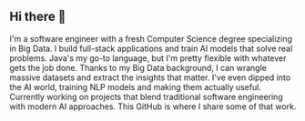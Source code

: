 ## Hi there 👋

<!--
**MaymnKhin/MaymnKhin** is a ✨ _special_ ✨ repository because its `README.md` (this file) appears on your GitHub profile. --!>

<p>I'm a software engineer with a fresh Computer Science degree specializing in Big Data. I build full-stack applications and train AI models that solve real problems. Java's my go-to language, but I'm pretty flexible with whatever gets the job done. Thanks to my Big Data background, I can wrangle massive datasets and extract the insights that matter. I've even dipped into the AI world, training NLP models and making them actually useful. Currently working on projects that blend traditional software engineering with modern AI approaches. This GitHub is where I share some of that work.

<p>
